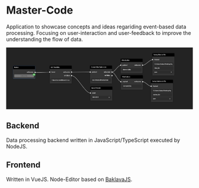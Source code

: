 # Master-Code

Application to showcase concepts and ideas regariding event-based data processing.
Focusing on user-interaction and user-feedback to improve the understanding the flow of data.
 
![example](docs/img/example.gif)

## Backend
Data processing backend written in JavaScript/TypeScript executed by NodeJS.
## Frontend
Written in VueJS.
Node-Editor based on [BaklavaJS](https://github.com/newcat/baklavajs).
